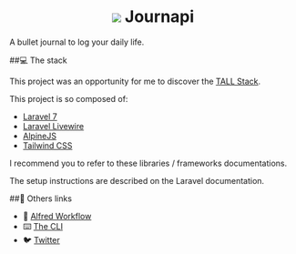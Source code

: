 <h1 align="center">
    <img align="content-center" src="https://journapi.app/images/logo.svg" />
    Journapi 
</h1>

A bullet journal to log your daily life.

##💻 The stack

This project was an opportunity for me to discover the [TALL Stack](https://tallstack.dev/).

This project is so composed of:
- [Laravel 7](https://laravel.com/docs/7.x)
- [Laravel Livewire](https://laravel-livewire.com/docs/quickstart)
- [AlpineJS](https://github.com/alpinejs/alpine)
- [Tailwind CSS](https://tailwindcss.com/)

I recommend you to refer to these libraries / frameworks documentations.

The setup instructions are described on the Laravel documentation.

##🔗 Others links

- 🎩 [Alfred Workflow](https://www.notion.so/Journapi-Alfred-workflow-5af3174c7e174b9d8f9a823570dd529b)
- ⌨️ [The CLI](https://github.com/Tahul/journapi-cli)
- 🐦 [Twitter](https://twitter.com/yaeeelglx)

